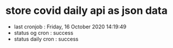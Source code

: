 # store covid daily api as json data

- last cronjob : Friday, 16 October 2020 14:19:49
- status og cron : success
- status daily cron : success
      
      